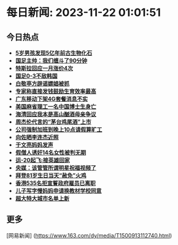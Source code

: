 
# 每日新闻: 2023-11-22 01:01:51
## 今日热点

- **[5岁男孩发现5亿年前古生物化石](https://www.163.com/search?keyword=5%E5%B2%81%E7%94%B7%E5%AD%A9%E5%8F%91%E7%8E%B05%E4%BA%BF%E5%B9%B4%E5%89%8D%E5%8F%A4%E7%94%9F%E7%89%A9%E5%8C%96%E7%9F%B3)**
- **[国足主帅：我们缠斗了90分钟](https://www.163.com/search?keyword=%E5%9B%BD%E8%B6%B3%E4%B8%BB%E5%B8%85%EF%BC%9A%E6%88%91%E4%BB%AC%E7%BC%A0%E6%96%97%E4%BA%8690%E5%88%86%E9%92%9F)**
- **[特斯拉回应一月涨价4次](https://www.163.com/search?keyword=%E7%89%B9%E6%96%AF%E6%8B%89%E5%9B%9E%E5%BA%94%E4%B8%80%E6%9C%88%E6%B6%A8%E4%BB%B74%E6%AC%A1)**
- **[国足0-3不敌韩国](https://www.163.com/search?keyword=%E5%9B%BD%E8%B6%B30-3%E4%B8%8D%E6%95%8C%E9%9F%A9%E5%9B%BD)**
- **[白敬亭方辟谣嫖娼被抓](https://www.163.com/search?keyword=%E7%99%BD%E6%95%AC%E4%BA%AD%E6%96%B9%E8%BE%9F%E8%B0%A3%E5%AB%96%E5%A8%BC%E8%A2%AB%E6%8A%93)**
- **[专家称直接发钱鼓励生育效率最高](https://www.163.com/search?keyword=%E4%B8%93%E5%AE%B6%E7%A7%B0%E7%9B%B4%E6%8E%A5%E5%8F%91%E9%92%B1%E9%BC%93%E5%8A%B1%E7%94%9F%E8%82%B2%E6%95%88%E7%8E%87%E6%9C%80%E9%AB%98)**
- **[广东移动下架4G套餐消息不实](https://www.163.com/search?keyword=%E5%B9%BF%E4%B8%9C%E7%A7%BB%E5%8A%A8%E4%B8%8B%E6%9E%B64G%E5%A5%97%E9%A4%90%E6%B6%88%E6%81%AF%E4%B8%8D%E5%AE%9E)**
- **[美国麻省理工一名中国博士生身亡](https://www.163.com/search?keyword=%E7%BE%8E%E5%9B%BD%E9%BA%BB%E7%9C%81%E7%90%86%E5%B7%A5%E4%B8%80%E5%90%8D%E4%B8%AD%E5%9B%BD%E5%8D%9A%E5%A3%AB%E7%94%9F%E8%BA%AB%E4%BA%A1)**
- **[海清回应我本是高山酗酒母亲争议](https://www.163.com/search?keyword=%E6%B5%B7%E6%B8%85%E5%9B%9E%E5%BA%94%E6%88%91%E6%9C%AC%E6%98%AF%E9%AB%98%E5%B1%B1%E9%85%97%E9%85%92%E6%AF%8D%E4%BA%B2%E4%BA%89%E8%AE%AE)**
- **[周杰伦代言的“茅台鸡尾酒”上市](https://www.163.com/search?keyword=%E5%91%A8%E6%9D%B0%E4%BC%A6%E4%BB%A3%E8%A8%80%E7%9A%84%E2%80%9C%E8%8C%85%E5%8F%B0%E9%B8%A1%E5%B0%BE%E9%85%92%E2%80%9D%E4%B8%8A%E5%B8%82)**
- **[公司强制加班到晚上10点请假算旷工](https://www.163.com/search?keyword=%E5%85%AC%E5%8F%B8%E5%BC%BA%E5%88%B6%E5%8A%A0%E7%8F%AD%E5%88%B0%E6%99%9A%E4%B8%8A10%E7%82%B9%E8%AF%B7%E5%81%87%E7%AE%97%E6%97%B7%E5%B7%A5)**
- **[向佐晒李连杰近照](https://www.163.com/search?keyword=%E5%90%91%E4%BD%90%E6%99%92%E6%9D%8E%E8%BF%9E%E6%9D%B0%E8%BF%91%E7%85%A7)**
- **[于文亮妈妈发声](https://www.163.com/search?keyword=%E4%BA%8E%E6%96%87%E4%BA%AE%E5%A6%88%E5%A6%88%E5%8F%91%E5%A3%B0)**
- **[假僧人诱奸14名女性被判无期](https://www.163.com/search?keyword=%E5%81%87%E5%83%A7%E4%BA%BA%E8%AF%B1%E5%A5%B814%E5%90%8D%E5%A5%B3%E6%80%A7%E8%A2%AB%E5%88%A4%E6%97%A0%E6%9C%9F)**
- **[运-20起飞:接英雄回家](https://www.163.com/search?keyword=%E8%BF%90-20%E8%B5%B7%E9%A3%9E+%E6%8E%A5%E8%8B%B1%E9%9B%84%E5%9B%9E%E5%AE%B6)**
- **[央媒：该管管所谓明星祝福视频了](https://www.163.com/search?keyword=%E5%A4%AE%E5%AA%92%EF%BC%9A%E8%AF%A5%E7%AE%A1%E7%AE%A1%E6%89%80%E8%B0%93%E6%98%8E%E6%98%9F%E7%A5%9D%E7%A6%8F%E8%A7%86%E9%A2%91%E4%BA%86)**
- **[拜登81岁生日当天“赦免”火鸡](https://www.163.com/search?keyword=%E6%8B%9C%E7%99%BB81%E5%B2%81%E7%94%9F%E6%97%A5%E5%BD%93%E5%A4%A9%E2%80%9C%E8%B5%A6%E5%85%8D%E2%80%9D%E7%81%AB%E9%B8%A1)**
- **[香港535名拒宣誓政府雇员已离职](https://www.163.com/search?keyword=%E9%A6%99%E6%B8%AF535%E5%90%8D%E6%8B%92%E5%AE%A3%E8%AA%93%E6%94%BF%E5%BA%9C%E9%9B%87%E5%91%98%E5%B7%B2%E7%A6%BB%E8%81%8C)**
- **[儿子写字慢妈妈申请换教材学校同意](https://www.163.com/search?keyword=%E5%84%BF%E5%AD%90%E5%86%99%E5%AD%97%E6%85%A2%E5%A6%88%E5%A6%88%E7%94%B3%E8%AF%B7%E6%8D%A2%E6%95%99%E6%9D%90%E5%AD%A6%E6%A0%A1%E5%90%8C%E6%84%8F)**
- **[超大特大城市名单上新](https://www.163.com/search?keyword=%E8%B6%85%E5%A4%A7%E7%89%B9%E5%A4%A7%E5%9F%8E%E5%B8%82%E5%90%8D%E5%8D%95%E4%B8%8A%E6%96%B0)**

## 更多
[网易新闻] (https://www.163.com/dy/media/T1500913112740.html)
